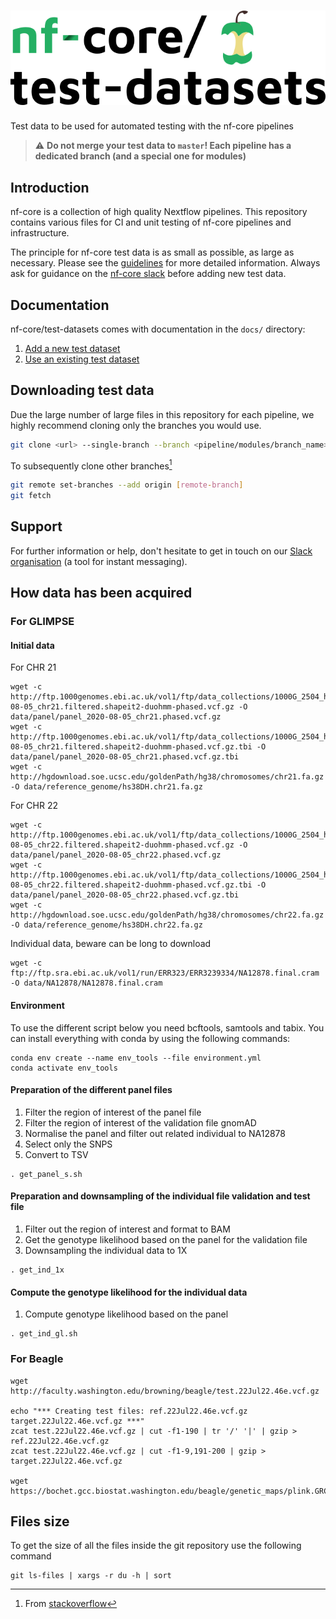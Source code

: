 # ![nfcore/test-datasets](docs/images/test-datasets_logo.png)
Test data to be used for automated testing with the nf-core pipelines

> ⚠️ **Do not merge your test data to `master`! Each pipeline has a dedicated branch (and a special one for modules)**

## Introduction

nf-core is a collection of high quality Nextflow pipelines. This repository contains various files for CI and unit testing of nf-core pipelines and infrastructure.

The principle for nf-core test data is as small as possible, as large as necessary. Please see the [guidelines](https://nf-co.re/docs/contributing/test_data_guidelines) for more detailed information. Always ask for guidance on the [nf-core slack](https://nf-co.re/join) before adding new test data.

## Documentation

nf-core/test-datasets comes with documentation in the `docs/` directory:

01. [Add a new  test dataset](https://github.com/nf-core/test-datasets/blob/master/docs/ADD_NEW_DATA.md)
02. [Use an existing test dataset](https://github.com/nf-core/test-datasets/blob/master/docs/USE_EXISTING_DATA.md)

## Downloading test data

Due the large number of large files in this repository for each pipeline, we highly recommend cloning only the branches you would use.

```bash
git clone <url> --single-branch --branch <pipeline/modules/branch_name>
```

To subsequently clone other branches[^1]

```bash
git remote set-branches --add origin [remote-branch]
git fetch
```

## Support

For further information or help, don't hesitate to get in touch on our [Slack organisation](https://nf-co.re/join/slack) (a tool for instant messaging).

[^1]: From [stackoverflow](https://stackoverflow.com/a/60846265/11502856)

## How data has been acquired
### For GLIMPSE
#### Initial data
For CHR 21
```
wget -c http://ftp.1000genomes.ebi.ac.uk/vol1/ftp/data_collections/1000G_2504_high_coverage/working/20201028_3202_phased/CCDG_14151_B01_GRM_WGS_2020-08-05_chr21.filtered.shapeit2-duohmm-phased.vcf.gz -O data/panel/panel_2020-08-05_chr21.phased.vcf.gz
wget -c http://ftp.1000genomes.ebi.ac.uk/vol1/ftp/data_collections/1000G_2504_high_coverage/working/20201028_3202_phased/CCDG_14151_B01_GRM_WGS_2020-08-05_chr21.filtered.shapeit2-duohmm-phased.vcf.gz.tbi -O data/panel/panel_2020-08-05_chr21.phased.vcf.gz.tbi
wget -c http://hgdownload.soe.ucsc.edu/goldenPath/hg38/chromosomes/chr21.fa.gz -O data/reference_genome/hs38DH.chr21.fa.gz
```

For CHR 22
```
wget -c http://ftp.1000genomes.ebi.ac.uk/vol1/ftp/data_collections/1000G_2504_high_coverage/working/20201028_3202_phased/CCDG_14151_B01_GRM_WGS_2020-08-05_chr22.filtered.shapeit2-duohmm-phased.vcf.gz -O data/panel/panel_2020-08-05_chr22.phased.vcf.gz
wget -c http://ftp.1000genomes.ebi.ac.uk/vol1/ftp/data_collections/1000G_2504_high_coverage/working/20201028_3202_phased/CCDG_14151_B01_GRM_WGS_2020-08-05_chr22.filtered.shapeit2-duohmm-phased.vcf.gz.tbi -O data/panel/panel_2020-08-05_chr22.phased.vcf.gz.tbi
wget -c http://hgdownload.soe.ucsc.edu/goldenPath/hg38/chromosomes/chr22.fa.gz -O data/reference_genome/hs38DH.chr22.fa.gz
```

Individual data, beware can be long to download
```
wget -c ftp://ftp.sra.ebi.ac.uk/vol1/run/ERR323/ERR3239334/NA12878.final.cram -O data/NA12878/NA12878.final.cram
```

#### Environment
To use the different script below you need bcftools, samtools and tabix.
You can install everything with conda by using the following commands:
```
conda env create --name env_tools --file environment.yml
conda activate env_tools
```
#### Preparation of the different panel files
1) Filter the region of interest of the panel file
2) Filter the region of interest of the validation file gnomAD
3) Normalise the panel and filter out related individual to NA12878
4) Select only the SNPS
5) Convert to TSV
```
. get_panel_s.sh
```

#### Preparation and downsampling of the individual file validation and test file
1) Filter out the region of interest and format to BAM
2) Get the genotype likelihood based on the panel for the validation file
3) Downsampling the individual data to 1X
```
. get_ind_1x
```

#### Compute the genotype likelihood for the individual data 
1) Compute genotype likelihood based on the panel
```
. get_ind_gl.sh
```
### For Beagle
```
wget http://faculty.washington.edu/browning/beagle/test.22Jul22.46e.vcf.gz

echo "*** Creating test files: ref.22Jul22.46e.vcf.gz target.22Jul22.46e.vcf.gz ***"
zcat test.22Jul22.46e.vcf.gz | cut -f1-190 | tr '/' '|' | gzip > ref.22Jul22.46e.vcf.gz
zcat test.22Jul22.46e.vcf.gz | cut -f1-9,191-200 | gzip > target.22Jul22.46e.vcf.gz

wget https://bochet.gcc.biostat.washington.edu/beagle/genetic_maps/plink.GRCh38.map.zip
```

## Files size
To get the size of all the files inside the git repository use the following command
```
git ls-files | xargs -r du -h | sort
```
